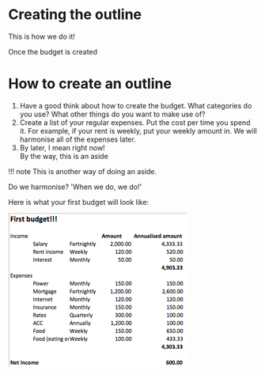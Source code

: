 # Creating the outline

This is how we do it!

Once the budget is created


# How to create an outline

1. Have a good think about how to create the budget. What categories
   do you use? What other things do you want to make use of?
2. Create a list of your regular expenses. Put the cost per time you spend it.
   For example, if your rent is weekly, put your weekly amount in. We will
   harmonise all of the expenses later.
3. By later, I mean right now!
   <aside> By the way, this is an aside </aside>

!!! note
    This is another way of doing an aside.

Do we harmonise? 'When we do, we do!'

Here is what your first budget will look like:

![First budget!](images/first-budget.png)

